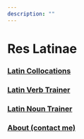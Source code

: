 ```yaml
---
description: ""
---
```

# Res Latinae

### [Latin Collocations](/collocations)

### [Latin Verb Trainer](/verbs)

### [Latin Noun Trainer](/nouns)

### [About (contact me)](about)
